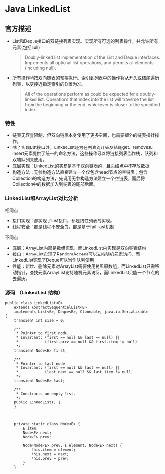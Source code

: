 # Java LinkedList
## 官方描述
- List和Deque接口的双链接列表实现。实现所有可选的列表操作，并允许所有元素(包括null)
    > Doubly-linked list implementation of the List and Deque interfaces. Implements all optional list operations, and permits all elements (including null).
- 所有操作均按双向链表的预期执行。索引到列表中的操作将从开头或结尾遍历列表，以更接近指定索引的位置为准。
    > All of the operations perform as could be expected for a doubly-linked list. Operations that index into the list will traverse the list from the beginning or the end, whichever is closer to the specified index.

### 特性
- 链表无容量限制，但双向链表本身使用了更多空间，也需要额外的链表指针操作。
- 除了实现List接口外，LinkedList还为在列表的开头及结尾get、remove和insert元素提供了统一的命名方法，这些操作可以将链接列表当作栈，队列和双端队列来使用。
- 底层实现：LinkedList的实现是基于双向链表的，且头结点中不存放数据
- 构造方法：无参构造方法直接建立一个仅包含head节点的空链表；包含Collection的构造方法，先调用无参构造方法建立一个空链表，而后将Collection中的数据加入到链表的尾部后面。

### LinkedList和ArrayList对比分析
相同点
- 接口实现：都实现了List接口，都是线性列表的实现。
- 线程安全：都是线程不安全的，都是基于fail-fast机制

不同点
- 底层：ArrayList内部是数组实现，而LinkedList内实现是双向链表结构
- 接口：ArrayList实现了RandomAccess可以支持随机元素访问，而LinkedList实现了Deque可以当作队列使用
- 性能：新增、删除元素对ArrayList需要使用拷贝原数组，而LinkedList只需移动指针，查找元素ArrayList支持随机元素访问，而LinkedList只能一个节点的去遍历。

### 源码 （LinkedList 结构）

```
public class LinkedList<E>
    extends AbstractSequentialList<E>
    implements List<E>, Deque<E>, Cloneable, java.io.Serializable
{
    transient int size = 0;

    /**
     * Pointer to first node.
     * Invariant: (first == null && last == null) ||
     *            (first.prev == null && first.item != null)
     */
    transient Node<E> first;

    /**
     * Pointer to last node.
     * Invariant: (first == null && last == null) ||
     *            (last.next == null && last.item != null)
     */
    transient Node<E> last;

    /**
     * Constructs an empty list.
     */
    public LinkedList() {
    }



    private static class Node<E> {
        E item;
        Node<E> next;
        Node<E> prev;

        Node(Node<E> prev, E element, Node<E> next) {
            this.item = element;
            this.next = next;
            this.prev = prev;
        }
    }